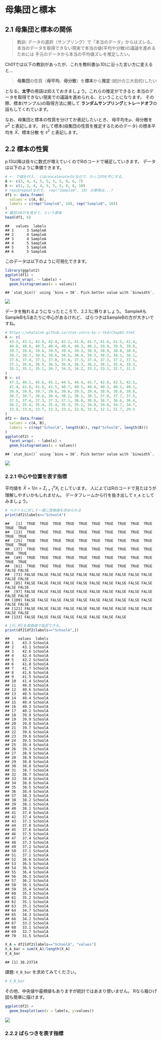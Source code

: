 母集団と標本
================

<!--
目的
- 仮説検証時のツッコミを経験し、計画の大切さを説明できる
- 手元のデータから母集団に関して言及するために必要なズレを説明できる
-->

## 2.1 母集団と標本の関係

> 教訓: データの選択（サンプリング）で「本当のデータ」からはズレる。
> 本当のデータを取得できない現実で本当の値(平均や分散)の議論を進めるためには
> 手元のデータから本当の平均値ズレを推定したい。

Ch01では以下の教訓があったが、これを教科書(p.10)に沿った言い方に変えると…

> **母集団**の性質（**母平均**、**母分散**）を**標本**から**推定**
> (統計の三大目的)したい

となる。**太字**の用語は抑えておきましょう。これらの推定ができると
本当のデータを取得できない現実での議論を進められる、ということになります。
その際、標本(サンプル)の取得方法に関して
**ランダムサンプリング**と**トレードオフ**の話もしてくれています。

なお、母集団と標本の性質を分けてか表記したいとき、
母平均を$\mu$、母分散を $\sigma^2$ と表記します。
対して標本(母集団の性質を推定するためのデータ) の標本平均を
$\bar{X}$、標本分散 を $s^2$ と表記します。

## 2.2 標本の性質

p.13以降は徐々に数式が増えていくのでRのコードで補足していきます。
データは以下のように準備できます。

``` r
# <- で値を代入、 cはconcatenateのcなので、カッコ内を平にする。
A <- c(3, 4, 4, 5, 5, 5, 5, 6, 6, 7)
B <- c(1, 2, 4, 4, 5, 5, 5, 6, 8, 10)
# repはrepeatなので、 rep("SampleA", 10) の意味は...?
df1 <- data.frame(
  values = c(A, B),
  labels = c(rep("SampleA", 10), rep("SampleB", 10))
)
# 最初の6行を見せて、という意味
head(df1, 6)
```

    ##   values  labels
    ## 1      3 SampleA
    ## 2      4 SampleA
    ## 3      4 SampleA
    ## 4      5 SampleA
    ## 5      5 SampleA
    ## 6      5 SampleA

このデータは以下のように可視化できます。

``` r
library(ggplot2)
ggplot(df1) +
  facet_wrap(. ~ labels) +
  geom_histogram(aes(x = values))
```

    ## `stat_bin()` using `bins = 30`. Pick better value with `binwidth`.

![](ch02_files/figure-gfm/unnamed-chunk-2-1.png)<!-- -->

データを触れるようになったところで、2.2.1に移りましょう。
SampleAもSampleBも5あたりに中心があるけれど、
ばらつきはSampleBの方が大きいですね。

``` r
# https://whatalnk.github.io/stat-intro-by-r-tkd/Chap02.html
A <- c(
  43.3, 43.1, 42.6, 42.4, 42.2, 41.8, 41.7, 41.6, 41.5, 41.4,
  40.8, 40.6, 40.5, 40.4, 40.4, 40.3, 40.2, 39.9, 39.9, 39.8,
  39.7, 39.6, 39.6, 39.5, 39.4, 39.3, 38.9, 38.9, 38.8, 38.8,
  38.7, 38.7, 38.6, 38.6, 38.5, 38.4, 38.3, 38.2, 38.1, 38.1,
  37.6, 37.4, 37.1, 37.8, 37.6, 37.5, 37.4, 37.3, 37.2, 37.1,
  37.1, 36.6, 36.5, 36.5, 36.4, 36.3, 36.2, 36.1, 35.4, 35.3,
  35.2, 35.1, 35.1, 34.7, 34.3, 34.2, 33.2, 33.1, 32.7, 31.5
)
B <- c(
  47.3, 46.1, 45.6, 45.1, 44.5, 44.4, 43.7, 42.6, 42.5, 42.5,
  41.4, 41.8, 41.6, 41.5, 40.7, 40.5, 40.4, 40.3, 40.1, 40.1,
  39.9, 39.8, 39.7, 39.6, 39.6, 39.5, 39.4, 38.9, 38.8, 38.8,
  38.7, 38.7, 38.6, 38.4, 38.2, 38.1, 38.1, 37.8, 37.7, 37.5,
  37.5, 37.4, 37.3, 37.3, 37.1, 36.8, 36.8, 36.7, 36.6, 36.4,
  36.2, 35.4, 35.4, 35.4, 35.3, 35.2, 34.9, 34.8, 34.7, 34.7,
  33.9, 33.8, 33.7, 33.3, 33.1, 32.8, 32.5, 32.1, 31.7, 29.5
)
df2 <- data.frame(
  values = c(A, B),
  labels = c(rep("SchoolA", length(A)), rep("SchoolB", length(B)))
)
ggplot(df2) +
  facet_wrap(. ~ labels) +
  geom_histogram(aes(x = values))
```

    ## `stat_bin()` using `bins = 30`. Pick better value with `binwidth`.

![](ch02_files/figure-gfm/unnamed-chunk-3-1.png)<!-- -->

### 2.2.1 中心や位置を表す指標

平均値を $\bar{X}=1/n = \Sigma_{i=1}^{n}X_i$ としています。
人によてはRのコードで見たほうが理解しやすいかもしれません。
データフレームから行を抜き出して `X_A` としてみましょう。

``` r
# ベクトルに対して一度に真偽値を求められる
print(df2$labels=="SchoolA")
```

    ##   [1]  TRUE  TRUE  TRUE  TRUE  TRUE  TRUE  TRUE  TRUE  TRUE  TRUE  TRUE  TRUE
    ##  [13]  TRUE  TRUE  TRUE  TRUE  TRUE  TRUE  TRUE  TRUE  TRUE  TRUE  TRUE  TRUE
    ##  [25]  TRUE  TRUE  TRUE  TRUE  TRUE  TRUE  TRUE  TRUE  TRUE  TRUE  TRUE  TRUE
    ##  [37]  TRUE  TRUE  TRUE  TRUE  TRUE  TRUE  TRUE  TRUE  TRUE  TRUE  TRUE  TRUE
    ##  [49]  TRUE  TRUE  TRUE  TRUE  TRUE  TRUE  TRUE  TRUE  TRUE  TRUE  TRUE  TRUE
    ##  [61]  TRUE  TRUE  TRUE  TRUE  TRUE  TRUE  TRUE  TRUE  TRUE  TRUE FALSE FALSE
    ##  [73] FALSE FALSE FALSE FALSE FALSE FALSE FALSE FALSE FALSE FALSE FALSE FALSE
    ##  [85] FALSE FALSE FALSE FALSE FALSE FALSE FALSE FALSE FALSE FALSE FALSE FALSE
    ##  [97] FALSE FALSE FALSE FALSE FALSE FALSE FALSE FALSE FALSE FALSE FALSE FALSE
    ## [109] FALSE FALSE FALSE FALSE FALSE FALSE FALSE FALSE FALSE FALSE FALSE FALSE
    ## [121] FALSE FALSE FALSE FALSE FALSE FALSE FALSE FALSE FALSE FALSE FALSE FALSE
    ## [133] FALSE FALSE FALSE FALSE FALSE FALSE FALSE FALSE

``` r
# [行,列]を真偽値で指定できる。
print(df2[df2$labels=="SchoolA",])
```

    ##    values  labels
    ## 1    43.3 SchoolA
    ## 2    43.1 SchoolA
    ## 3    42.6 SchoolA
    ## 4    42.4 SchoolA
    ## 5    42.2 SchoolA
    ## 6    41.8 SchoolA
    ## 7    41.7 SchoolA
    ## 8    41.6 SchoolA
    ## 9    41.5 SchoolA
    ## 10   41.4 SchoolA
    ## 11   40.8 SchoolA
    ## 12   40.6 SchoolA
    ## 13   40.5 SchoolA
    ## 14   40.4 SchoolA
    ## 15   40.4 SchoolA
    ## 16   40.3 SchoolA
    ## 17   40.2 SchoolA
    ## 18   39.9 SchoolA
    ## 19   39.9 SchoolA
    ## 20   39.8 SchoolA
    ## 21   39.7 SchoolA
    ## 22   39.6 SchoolA
    ## 23   39.6 SchoolA
    ## 24   39.5 SchoolA
    ## 25   39.4 SchoolA
    ## 26   39.3 SchoolA
    ## 27   38.9 SchoolA
    ## 28   38.9 SchoolA
    ## 29   38.8 SchoolA
    ## 30   38.8 SchoolA
    ## 31   38.7 SchoolA
    ## 32   38.7 SchoolA
    ## 33   38.6 SchoolA
    ## 34   38.6 SchoolA
    ## 35   38.5 SchoolA
    ## 36   38.4 SchoolA
    ## 37   38.3 SchoolA
    ## 38   38.2 SchoolA
    ## 39   38.1 SchoolA
    ## 40   38.1 SchoolA
    ## 41   37.6 SchoolA
    ## 42   37.4 SchoolA
    ## 43   37.1 SchoolA
    ## 44   37.8 SchoolA
    ## 45   37.6 SchoolA
    ## 46   37.5 SchoolA
    ## 47   37.4 SchoolA
    ## 48   37.3 SchoolA
    ## 49   37.2 SchoolA
    ## 50   37.1 SchoolA
    ## 51   37.1 SchoolA
    ## 52   36.6 SchoolA
    ## 53   36.5 SchoolA
    ## 54   36.5 SchoolA
    ## 55   36.4 SchoolA
    ## 56   36.3 SchoolA
    ## 57   36.2 SchoolA
    ## 58   36.1 SchoolA
    ## 59   35.4 SchoolA
    ## 60   35.3 SchoolA
    ## 61   35.2 SchoolA
    ## 62   35.1 SchoolA
    ## 63   35.1 SchoolA
    ## 64   34.7 SchoolA
    ## 65   34.3 SchoolA
    ## 66   34.2 SchoolA
    ## 67   33.2 SchoolA
    ## 68   33.1 SchoolA
    ## 69   32.7 SchoolA
    ## 70   31.5 SchoolA

``` r
X_A = df2[df2$labels=="SchoolA", "values"]
X_A_bar = sum(X_A)/length(X_A)
X_A_bar
```

    ## [1] 38.23714

課題: `X_B_bar` を求めてみてください。

``` r
# X_B_bar
```

その他、中央値や最頻値もありますが統計ではあまり使いません。
Rなら箱ひげ図も簡単に描けます。

``` r
ggplot(df2) +
  geom_boxplot(aes(x = labels, y=values))
```

![](ch02_files/figure-gfm/unnamed-chunk-6-1.png)<!-- -->

### 2.2.2 ばらつきを表す指標
